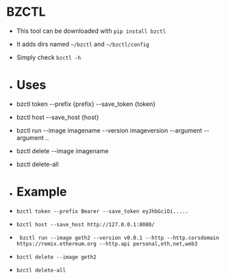 # BZCTL

 - This tool can be downloaded with ``` pip install bzctl ```
 
 - It adds dirs named ``` ~/bzctl ``` and ``` ~/bzctl/config ```
 
 - Simply check ``` bzctl -h ```
 
 - # Uses

 - bzctl token --prefix {prefix} --save_token {token}

 - bzctl host --save_host {host}
 
 - bzctl run --image imagename --version imageversion --argument --argument ..
 
 - bzctl delete --image imagename
 
 - bzctl delete-all
 
 - # Example
 
 - ``` bzctl token --prefix Bearer --save_token eyJhbGciOi..... ```

 - ``` bzctl host --save_host http://127.0.0.1:8080/ ```

 - ``` bzctl run --image geth2 --version v0.0.1 --http --http.corsdomain https://remix.ethereum.org --http.api personal,eth,net,web3```
 
 - ``` bzctl delete --image geth2 ```
 
 - ``` bzctl delete-all ```
